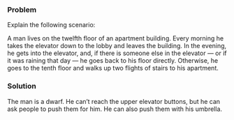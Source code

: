 ### Problem 

Explain the following scenario:

A man lives on the twelfth floor of an apartment building. Every morning he takes the elevator down to the lobby and leaves the building. In the evening, he gets into the elevator, and, if there is someone else in the elevator — or if it was raining that day — he goes back to his floor directly. Otherwise, he goes to the tenth floor and walks up two flights of stairs to his apartment.

### Solution 

The man is a dwarf. He can’t reach the upper elevator buttons, but he can ask people to push them for him. He can also push them with his umbrella.

